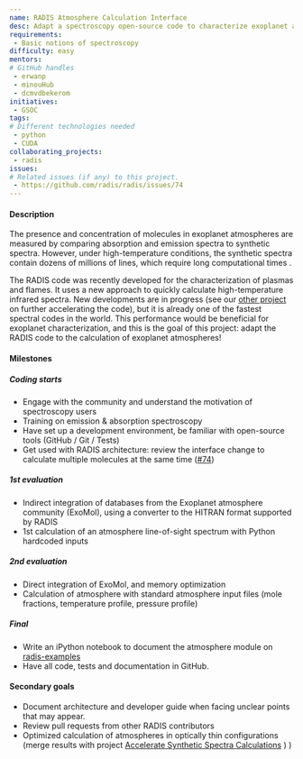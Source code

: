 ```yaml
---
name: RADIS Atmosphere Calculation Interface
desc: Adapt a spectroscopy open-source code to characterize exoplanet atmospheres.
requirements:
 - Basic notions of spectroscopy
difficulty: easy
mentors:
# GitHub handles
 - erwanp
 - minouHub 
 - dcmvdbekerom
initiatives:
 - GSOC
tags:
# Different technologies needed
 - python
 - CUDA
collaborating_projects:
 - radis
issues:
# Related issues (if any) to this project.
 - https://github.com/radis/radis/issues/74
---
```


#### Description

The presence and concentration of molecules in exoplanet atmospheres are measured by comparing absorption and emission spectra to synthetic spectra. However, under high-temperature conditions, the synthetic spectra contain dozens of millions of lines, which require long computational times .
 
The RADIS code was recently developed for the characterization of plasmas and flames. It uses a new approach to quickly calculate high-temperature infrared spectra. New developments are in progress (see our [other project](https://openastronomy.org/gsoc/gsoc2020/#/projects?project=accelerate_synthetic_spectra_calculations)  on further accelerating the code), but it is already one of the fastest spectral codes in the world. This performance would be beneficial for exoplanet characterization, and this is the goal of this project: adapt the RADIS code to the calculation of exoplanet atmospheres!


#### Milestones

##### Coding starts

* Engage with the community and understand the motivation of spectroscopy users
* Training on emission & absorption spectroscopy
* Have set up a development environment, be familiar with open-source tools (GitHub / Git / Tests)
* Get used with RADIS architecture: review the interface change to calculate multiple molecules at the same time ([#74](https://github.com/radis/radis/pull/74#issuecomment-585773087))


##### 1st evaluation

* Indirect integration of databases from the Exoplanet atmosphere community  (ExoMol), using a converter to the HITRAN format supported by RADIS
* 1st calculation of an atmosphere line-of-sight spectrum with Python hardcoded inputs

##### 2nd evaluation

* Direct integration of ExoMol, and memory optimization
* Calculation of atmosphere with standard atmosphere input files (mole fractions, temperature profile, pressure profile)

##### Final

* Write an iPython notebook to document the atmosphere module on [radis-examples](https://github.com/radis/radis-examples)
* Have all code, tests and documentation in GitHub.

#### Secondary goals

* Document architecture and developer guide when facing unclear points that may appear.
* Review pull requests from other RADIS contributors
* Optimized calculation of atmospheres in optically thin configurations (merge results with project [Accelerate Synthetic Spectra Calculations](https://openastronomy.org/gsoc/gsoc2020/#/projects?project=accelerate_synthetic_spectra_calculations) )
 )